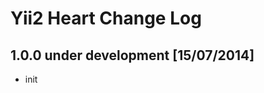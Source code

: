 Yii2 Heart Change Log
==========================

1.0.0 under development [15/07/2014]
--------------------------
- init